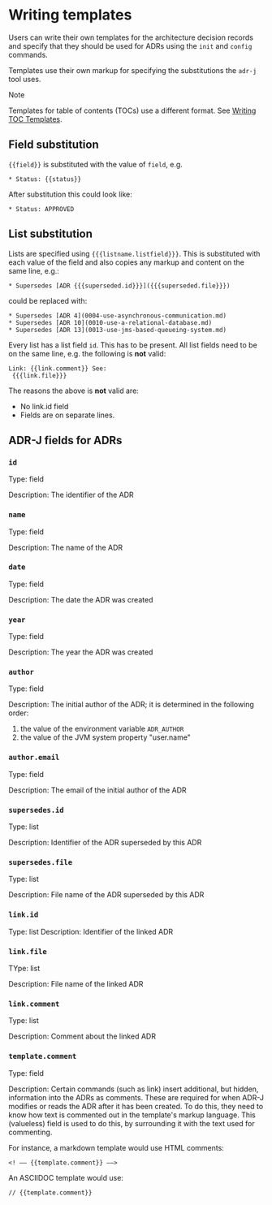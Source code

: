 # Writing templates

Users can write their own templates for the architecture decision records and specify that they should be used for ADRs using the `init` and `config` commands.

Templates use their own markup for specifying the substitutions the `adr-j` tool uses.

> [!NOTE]
> Templates for table of contents (TOCs) use a different format. See [Writing TOC Templates](Writing_TOC_Templates.md).

## Field substitution

`{{field}}` is substituted with the value of `field`, e.g.

```
* Status: {{status}}
```
After substitution this could look like:

```
* Status: APPROVED
```

## List substitution

Lists are specified using `{{{listname.listfield}}}`. This is  substituted with  each value of the field and also copies any markup and content on the same line, e.g.:

```
* Supersedes [ADR {{{superseded.id}}}]({{{superseded.file}}})
```

could be replaced with:

```
* Supersedes [ADR 4](0004-use-asynchronous-communication.md)
* Supersedes [ADR 10](0010-use-a-relational-database.md)
* Supersedes [ADR 13](0013-use-jms-based-queueing-system.md)
```

Every list has a list field `id`. This has to be present. All list fields need to be on the same line, e.g. the following is **not** valid:

```
Link: {{link.comment}} See:
 {{{link.file}}}
```
The reasons the above is **not** valid are:
* No link.id field
* Fields are on separate lines.  

## ADR-J fields for ADRs

### `id`

 Type: field

 Description: The identifier of the ADR


### `name`

Type: field

Description: The name of the ADR   

### `date`

Type: field

Description: The date the ADR was created                 

### `year`

Type: field

Description: The year the ADR was created

### `author`

Type: field

Description: The initial author of the ADR; it is determined in the following order:
 1. the value of the environment variable `ADR_AUTHOR`
 2. the value of the JVM system property "user.name"

### `author.email`

Type: field

Description: The email of the initial author of the ADR

### `supersedes.id`

Type: list

Description: Identifier of the ADR superseded by this ADR


### `supersedes.file`

Type: list

Description: File name of the ADR superseded by this ADR  

### `link.id`

Type: list
Description: Identifier of the linked ADR

### `link.file`

TYpe: list

Description: File name of the linked ADR     

### `link.comment`

Type: list

Description: Comment  about the linked ADR

### `template.comment`

Type: field

Description: Certain commands (such as link) insert additional, but hidden, information into the ADRs as comments. 
These are required for when ADR-J modifies or reads the ADR after it has been created. 
To do this, they need to know how text is commented out in the template's markup language. This 
(valueless) field is used to do this, by surrounding it with the text used for commenting. 

For instance, a markdown template would use HTML comments:

`<! –– {{template.comment}} ––>`

An ASCIIDOC template would use: 

`// {{template.comment}}`

      
